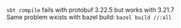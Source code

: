 `sbt compile` fails with protobuf 3.22.5 but works with 3.21.7  
Same problem wxists with bazel build:
`bazel build //:all`
